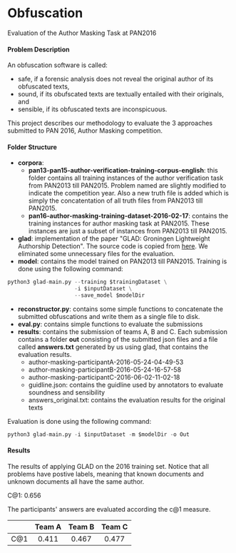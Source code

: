 # Obfuscation
Evaluation of the Author Masking Task at PAN2016

#### Problem Description
An obfuscation software is called:
* safe, if a forensic analysis does not reveal the original author of its obfuscated texts,
* sound, if its obufscated texts are textually entailed with their originals, and
* sensible, if its obfuscated texts are inconspicuous.

This project describes our methodology to evaluate the 3 approaches submitted to PAN 2016, Author Masking competition.

#### Folder Structure
* **corpora**:
    * **pan13-pan15-author-verification-training-corpus-english**: this folder contains all training instances of the author verification task from PAN2013 till PAN2015. Problem named are slightly modified to indicate the competition year. Also a new truth file is added which is simply the concatentation of all truth files from PAN2013 till PAN2015.
    * **pan16-author-masking-training-dataset-2016-02-17**: contains the training instances for author masking task at PAN2015. These instances are just a subset of instances from PAN2013 till PAN2015.
* **glad**: implementation of the paper "GLAD: Groningen Lightweight Authorship Detection". The source code is copied from [here](https://github.com/pan-webis-de/glad). We eliminated some unnecessary files for the evaluation.
* **model**: contains the model trained on PAN2013 till PAN2015. Training is done using the following command:
```python
python3 glad-main.py --training $trainingDataset \
                     -i $inputDataset \
                     --save_model $modelDir
```
* **reconstructor.py**: contains some simple functions to concatenate the submitted obfuscations and write them as a single file to disk.
* **eval.py**: contains simple functions to evaluate the submissions
* **results**: contains the submission of teams A, B and C. Each submission contains a folder **out** consisting of the submitted json files and a file called **answers.txt** generated by us using glad, that contains the evaluation results.
    * author-masking-participantA-2016-05-24-04-49-53
    * author-masking-participantB-2016-05-24-16-57-58
    * author-masking-participantC-2016-06-02-11-02-18
    * guidline.json: contains the guidline used by annotators to evaluate soundness and sensibility
    * answers_original.txt: contains the evaluation results for the original texts

Evaluation is done using the following command:
```python
python3 glad-main.py -i $inputDataset -m $modelDir -o Out
```
#### Results
The results of applying GLAD on the 2016 training set. Notice that all problems
have postive labels, meaning that known documents and unknown documents all have
the same author.

C@1: 0.656

The participants' answers are evaluated according the c@1 measure.

|     | Team A | Team B | Team C |
|:---:|:------:|:------:|:------:|
| C@1 |  0.411 |  0.467 |  0.477 |


